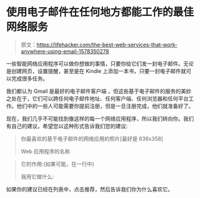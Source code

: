 # 使用电子邮件在任何地方都能工作的最佳网络服务

> 原文：<https://lifehacker.com/the-best-web-services-that-work-anywhere-using-email-1578350278>

一些智能网络应用程序可以做你想做的事情，只要你给它们发一封电子邮件。无论是创建网页，设置提醒，甚至是在 Kindle 上添加一本书，只要一封电子邮件就可以完成很多任务。



我们都认为 Gmail 是最好的电子邮件客户端 ，但这些基于电子邮件的服务的美妙之处在于，它们可以跨任何电子邮件地址、任何客户端、任何浏览器和任何平台工作。他们中的一些人可能需要你提前注册，但是一旦注册完成，他们就准备好了。

现在，我们几乎不可能找到像这样的每一个网络应用程序，所以我们转向你。我们有自己的建议，希望您以这种形式告诉我们您的建议:

> 你最喜欢的基于电子邮件的网络应用的照片[最好是 636x358]
> 
> Web 应用程序的名称

> 它的作用:(如果可能，在一行中)
> 
> 我用它做什么:

如果你的建议已经在列表中，点击推荐，然后告诉我们你为什么喜欢它。